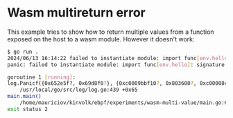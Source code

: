 # Wasm multireturn error

This example tries to show how to return multiple values from a function exposed
on the host to a wasm module. However it doesn't work:

```bash
$ go run .
2024/06/13 16:14:22 failed to instantiate module: import func[env.hello]: signature mismatch: i32i64_v != i64_i64i64
panic: failed to instantiate module: import func[env.hello]: signature mismatch: i32i64_v != i64_i64i64

goroutine 1 [running]:
log.Panicf({0x652e5f?, 0x69d8f0?}, {0xc0009bbf10?, 0x803600?, 0xc00008c300?})
	/usr/local/go/src/log/log.go:439 +0x65
main.main()
	/home/mauriciov/kinvolk/ebpf/experiments/wasm-multi-value/main.go:66 +0x4b2
exit status 2
```
